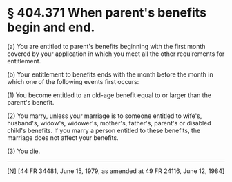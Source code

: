 # § 404.371   When parent's benefits begin and end.

(a) You are entitled to parent's benefits beginning with the first month covered by your application in which you meet all the other requirements for entitlement.


(b) Your entitlement to benefits ends with the month before the month in which one of the following events first occurs:


(1) You become entitled to an old-age benefit equal to or larger than the parent's benefit.


(2) You marry, unless your marriage is to someone entitled to wife's, husband's, widow's, widower's, mother's, father's, parent's or disabled child's benefits. If you marry a person entitled to these benefits, the marriage does not affect your benefits.


(3) You die.



---

[N] [44 FR 34481, June 15, 1979, as amended at 49 FR 24116, June 12, 1984]





